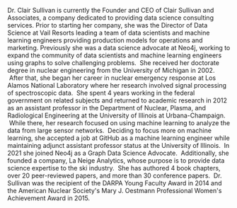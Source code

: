 Dr. Clair Sullivan is currently the Founder and CEO of Clair Sullivan and Associates, a company dedicated to providing data science consulting services.  Prior to starting her company, she was the Director of Data Science at Vail Resorts leading a team of data scientists and machine learning engineers providing production models for operations and marketing.  Previously she was a data science advocate at Neo4j, working to expand the community of data scientists and machine learning engineers using graphs to solve challenging problems.  She received her doctorate degree in nuclear engineering from the University of Michigan in 2002.  After that, she began her career in nuclear emergency response at Los Alamos National Laboratory where her research involved signal processing of spectroscopic data.  She spent 4 years working in the federal government on related subjects and returned to academic research in 2012 as an assistant professor in the Department of Nuclear, Plasma, and Radiological Engineering at the University of Illinois at Urbana-Champaign.  While there, her research focused on using machine learning to analyze the data from large sensor networks.  Deciding to focus more on machine learning, she accepted a job at GitHub as a machine learning engineer while maintaining adjunct assistant professor status at the University of Illinois.  In 2021 she joined Neo4j as a Graph Data Science Advocate.  Additionally, she founded a company, La Neige Analytics, whose purpose is to provide data science expertise to the ski industry.  She has authored 4 book chapters, over 20 peer-reviewed papers, and more than 30 conference papers.  Dr. Sullivan was the recipient of the DARPA Young Faculty Award in 2014 and the American Nuclear Society's Mary J. Oestmann Professional Women's Achievement Award in 2015.
